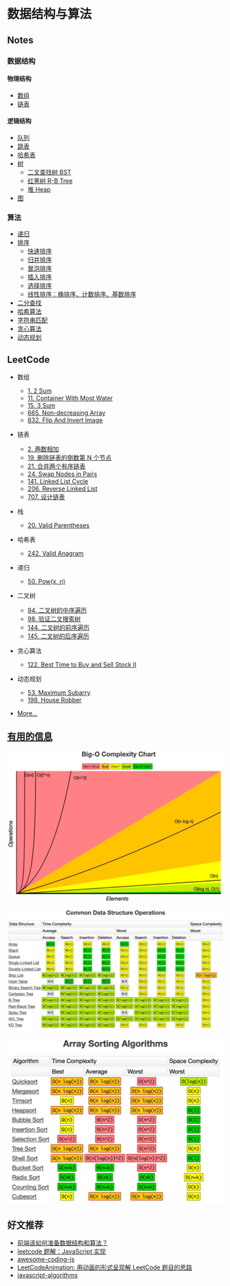 # 数据结构与算法

## Notes

### 数据结构

#### 物理结构

- [数组](/Notes/数组.md)
- [链表](/Notes/链表.md)

#### 逻辑结构

- [队列](/Notes/队列.md)
- [跳表](/Notes/跳表.md)
- [哈希表](/Notes/HashTable.md)
- [树](/Notes/二叉树.md)
  - [二叉查找树 BST](/Notes/二叉查找树BST.md)
  - [红黑树 R-B Tree](/Notes/红黑树R-B-Tree.md)
  - [堆 Heap](/Notes/堆Heap.md)
- [图](/Notes/图.md)

### 算法

- [递归](/Notes/递归.md)
- [排序](/Notes/Sort.md)
  - [快速排序](/Notes/Sort/QuickSort.md)
  - [归并排序](/Notes/Sort/MergeSort.md)
  - [冒泡排序](/Notes/Sort/BubbleSort.md)
  - [插入排序](/Notes/Sort/InsertionSort.md)
  - [选择排序](/Notes/Sort/SelectionSort.md)
  - [线性排序：桶排序、计数排序、基数排序](/Notes/Sort/LinearSort.md)
- [二分查找](/Notes/BinarySearch.md)
- [哈希算法](/Notes/哈希算法.md)
- [字符串匹配](/Notes/字符串匹配.md)
- [贪心算法](/Notes/贪心算法.md)
- [动态规划](/Notes/动态规划.md)

## LeetCode

- 数组

  - [1. 2 Sum](/LeetCode/1_TwoSum.js)
  - [11. Container With Most Water](/LeetCode/11_ContainerWithMostWater.js)
  - [15. 3 Sum](/LeetCode/15_3Sum.js)
  - [665. Non-decreasing Array](/LeetCode/665_NondecreasingArray.js)
  - [832. Flip And Invert Image](/LeetCode/832_FlipAndInvertImage.js)

- 链表

  - [2. 两数相加](/LeetCode/2_AddTwoNumbers.js)
  - [19. 删除链表的倒数第 N 个节点](/LeetCode/19_RemoveNthNodeFromEndofList.js)
  - [21. 合并两个有序链表](/LeetCode/21_MergeTwoSortedLists.js)
  - [24. Swap Nodes in Pairs](/LeetCode/24_SwapNodesInPairs.js)
  - [141. Linked List Cycle](/LeetCode/141_LinkedListCycle.js)
  - [206. Reverse Linked List](/LeetCode/206_ReverseLinkedList.js)
  - [707. 设计链表](/LeetCode/707_DesignLinkedList.js)

- 栈

  - [20. Valid Parentheses](/LeetCode/20_ValidParentheses.js)

- 哈希表

  - [242. Valid Anagram](/LeetCode/242_ValidAnagram.js)

- 递归

  - [50. Pow(x, n)](/LeetCode/50_Pow.js)

- 二叉树

  - [94. 二叉树的中序遍历](/LeetCode/94_BinaryTreeInorderTraversal.js)
  - [98. 验证二叉搜索树](/LeetCode/98_ValidateBinarySearchTree.js)
  - [144. 二叉树的前序遍历](/LeetCode/144_BinaryTreePreorderTraversal.js)
  - [145. 二叉树的后序遍历](/LeetCode/145_BinaryTreePostorderTraversal.js)

- 贪心算法

  - [122. Best Time to Buy and Sell Stock II](/LeetCode/122_BestTimetoBuyandSellStockII.js)

- 动态规划

  - [53. Maximum Subarry](/LeetCode/53_MaximumSubarray.js)
  - [198. House Robber](/LeetCode/198_HouseRobber.js)

- [More...](/Notes/LeetCode.md)

## [有用的信息](https://www.bigocheatsheet.com/)

![](/Assets/images/Big-O_Complexity_Chart.png)

![](/Assets/images/Common_Data_Structure_Operations.png)

![](/Assets/images/Array_Sorting_Algorithms.png)

<!-- ## [数据结构与算法之美](https://time.geekbang.org/column/126)

1. 如何抓住重点，系统高效的学习数据结构与算法

   - [数据结构与算法大纲](/MindMap/Geek/知识图谱.jpg)
   - [20 个基本知识点](/Notes/Geek/01.20个基本知识点.md)
   - [学习技巧](/Notes/Geek/01.学习技巧.md)

2. [学习书单](/MindMap/Geek/学习书单.jpg)

3. 复杂度分析（上）：如何分析、统计算法的执行效率和资源消耗？

   - [大 O 复杂度表示法](/Notes/Geek/03.大O复杂度表示法.md)
   - [时间复杂度分析](/Notes/Geek/03.时间复杂度分析.md)
   - [常用的几种时间复杂度曲线图](/MindMap/Geek/常用的几种时间复杂度曲线图.jpg)
   - [几种常见时间复杂度实例分析](/Notes/Geek/03.几种常见时间复杂度实例分析.md)

4. [复杂度分析（下）：浅析最好、最坏、平均、均摊时间复杂度](/Notes/Geek/04.最好、最坏、平均、均摊时间复杂度.md)

5. [数组](/Notes/Geek/05.数组.md)

7. [栈](/Notes/Geek/07.栈.md)

8. [队列](/Notes/Geek/08.队列.md)

9. [递归](/Notes/Geek/09.递归.md)  -->

## 好文推荐

- [前端该如何准备数据结构和算法？](https://juejin.im/post/5d5b307b5188253da24d3cd1)
- [leetcode 题解：JavaScript 实现](https://github.com/azl397985856/leetcode)
- [awesome-coding-js](https://github.com/ConardLi/awesome-coding-js)
- [LeetCodeAnimation: 用动画的形式呈现解 LeetCode 题目的思路](https://github.com/MisterBooo/LeetCodeAnimation)
- [javascript-algorithms](https://github.com/trekhleb/javascript-algorithms)
